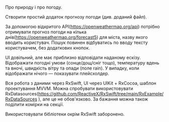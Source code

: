 Про природу і про погоду.

Створити простий додаток прогнозу погоди (див. доданий файл).

За допомогою відкритого API(https://openweathermap.org/api) потрібно отримувати прогноз погоди на кілька днів(https://openweathermap.org/forecast5) для міста, назву якого вводить користувач. Пошук повинен відбуватись по вводу тексту користувачем, без додаткових кнопок.

UI довільний, але має приблизно відповідати наданому ескізу. Відображати погодні умови (сонце/дощ/сніг тощо), температуру вдень та вночі, швидкість вітру та опади (поле rain). У випадку, коли відображати нічого — показувати плейсхолдер.

Вся робота з даними через RxSwift, UI через UIKit + RxCocoa, шаблон проектування MVVM. Можна спробувати використовувати RxDatasources(https://github.com/ReactiveX/RxSwift/tree/main/RxExample/RxDataSources ), але це не обов'язково. За бажання можна також поділити комірки на секції.

Використовувати бібліотеки окрім RxSwift заборонено.

